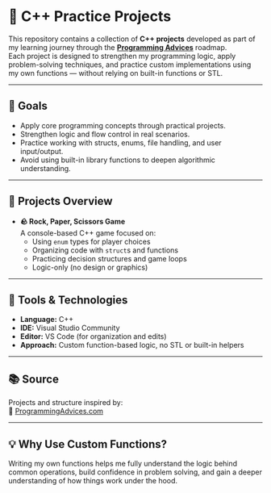 # 🧠 C++ Practice Projects

This repository contains a collection of **C++ projects** developed as part of my learning journey through the **[Programming Advices](https://www.programmingadvices.com/)** roadmap.  
Each project is designed to strengthen my programming logic, apply problem-solving techniques, and practice custom implementations using my own functions — without relying on built-in functions or STL.

---

## 🚀 Goals

- Apply core programming concepts through practical projects.
- Strengthen logic and flow control in real scenarios.
- Practice working with structs, enums, file handling, and user input/output.
- Avoid using built-in library functions to deepen algorithmic understanding.

---

## 📁 Projects Overview

- **🪨 Rock, Paper, Scissors Game**  
  A console-based C++ game focused on:
  - Using `enum` types for player choices  
  - Organizing code with `struct`s and functions  
  - Practicing decision structures and game loops  
  - Logic-only (no design or graphics)

---

## 🧰 Tools & Technologies

- **Language:** C++  
- **IDE:** Visual Studio Community  
- **Editor:** VS Code (for organization and edits)  
- **Approach:** Custom function-based logic, no STL or built-in helpers

---

## 📚 Source

Projects and structure inspired by:  
🔗 [ProgrammingAdvices.com](https://www.programmingadvices.com/)

---

## 💡 Why Use Custom Functions?

Writing my own functions helps me fully understand the logic behind common operations, build confidence in problem solving, and gain a deeper understanding of how things work under the hood.
